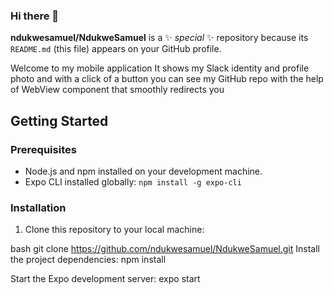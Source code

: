 ### Hi there 👋


**ndukwesamuel/NdukweSamuel** is a ✨ _special_ ✨ repository because its `README.md` (this file) appears on your GitHub profile.

Welcome to my mobile application  It shows my Slack identity and profile photo and with a click of a button you can see my GitHub repo  with the help of  WebView component that smoothly redirects you
## Getting Started

### Prerequisites
- Node.js and npm installed on your development machine.
- Expo CLI installed globally: `npm install -g expo-cli`

### Installation

1. Clone this repository to your local machine:

bash
git clone https://github.com/ndukwesamuel/NdukweSamuel.git
 Install the project dependencies:
    npm install

Start the Expo development server:
expo start
